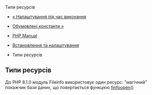 Типи ресурсів

-   [« Налаштування під час виконання](fileinfo.configuration.md)
    
-   [Обумовлені константи »](fileinfo.constants.md)
    
-   [PHP Manual](index.md)
    
-   [Встановлення та налаштування](fileinfo.setup.md)
    
-   Типи ресурсів
    

## Типи ресурсів

До PHP 8.1.0 модуль Fileinfo використовує один ресурс: "магічний" покажчик бази даних, що повертається функцією [finfoopen()](function.finfo-open.html)